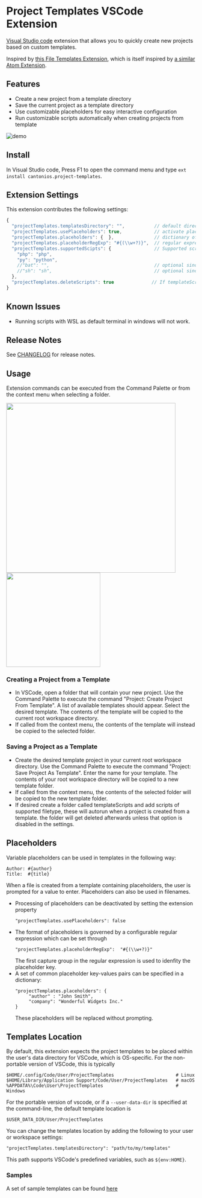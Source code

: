 
# Project Templates VSCode Extension

[Visual Studio code](https://code.visualstudio.com) extension that allows you to quickly create new projects based on custom templates. 

Inspired by [this File Templates Extension](https://github.com/brpaz/vscode-file-templates-ext), which is itself inspired by [a similar Atom Extension](https://atom.io/packages/file-templates).

## Features

* Create a new project from a template directory
* Save the current project as a template directory
* Use customizable placeholders for easy interactive configuration
* Run customizable scripts automatically when creating projects from template 

![demo](https://raw.githubusercontent.com/cantonios/vscode-project-templates/master/images/demofast.gif)

## Install

In Visual Studio code, Press F1 to open the command menu and type ```ext install cantonios.project-templates```.

## Extension Settings

This extension contributes the following settings:

```ts
{
  "projectTemplates.templatesDirectory": "",           // default directory containing project templates
  "projectTemplates.usePlaceholders": true,            // activate placeholder substitution
  "projectTemplates.placeholders": {  },               // dictionary of default placeholder key-value pairs
  "projectTemplates.placeholderRegExp": "#{(\\w+?)}",  // regular expression to use for detecting placeholders
  "projectTemplates.supportedScipts": {                // Supported script filetypes and their commandline run prefix
    "php": "php",
    "py": "python",
    //"bat": "",                                       // optional since os dependant
    //"sh": "sh",                                      // optional since os dependant
  },
  "projectTemplates.deleteScripts": true              // If templateScripts folder should be deleted after runtime
}
```

## Known Issues

* Running scripts with WSL as default terminal in windows will not work.

## Release Notes

See [CHANGELOG](https://github.com/cantonios/vscode-project-templates/tree/master/CHANGELOG.md) for release notes.


## Usage

Extension commands can be executed from the Command Palette or from the context menu when selecting a folder.

<img src="https://raw.githubusercontent.com/cantonios/vscode-project-templates/master/images/commands.png" width="450" />
<img src="https://raw.githubusercontent.com/cantonios/vscode-project-templates/master/images/menu.png" width="250" />  

### Creating a Project from a Template

* In VSCode, open a folder that will contain your new project.  Use the Command Palette to execute the command "Project: Create Project From Template".  A list of available templates should appear. Select the desired template.  The contents of the template will be copied to the current root workspace directory.
* If called from the context menu, the contents of the template will instead be copied to the selected folder.

### Saving a Project as a Template

* Create the desired template project in your current root workspace directory.  Use the Command Palette to execute the command "Project: Save Project As Template".  Enter the name for your template.  The contents of your root workspace directory will be copied to a new template folder.
* If called from the context menu, the contents of the selected folder will be copied to the new template folder.
* If desired create a folder called templateScripts and add scripts of supported filetype, these will autorun when a project is created from a template. the folder will get deleted afterwards unless that option is disabled in the settings.

## Placeholders

Variable placeholders can be used in templates in the following way:

```
Author: #{author}
Title:  #{title}
```

When a file is created from a template containing placeholders, the user is prompted for a value to enter.  Placeholders can also be used in filenames.

* Processing of placeholders can be deactivated by setting the extension property 		  
  ```
  "projectTemplates.usePlaceholders": false
  ```
* The format of placeholders is governed by a configurable regular expression which can be set through
  ```
  "projectTemplates.placeholderRegExp":  "#{(\\w+?)}"
  ```
  The first capture group in the regular expression is used to idenfity the placeholder key.
* A set of common placeholder key-values pairs can be specified in a dictionary:
  ```
  "projectTemplates.placeholders": {
	   "author" : "John Smith",
	   "company": "Wonderful Widgets Inc."
  }
  ```
  These placeholders will be replaced without prompting.

## Templates Location

By default, this extension expects the project templates to be placed within the user's data directory for VSCode, which is OS-specific.  For the non-portable version of VSCode, this is typically
```
$HOME/.config/Code/User/ProjectTemplates                       # Linux
$HOME/Library/Application Support/Code/User/ProjectTemplates   # macOS
%APPDATA%\Code\User\ProjectTemplates                           # Windows
```
For the portable version of vscode, or if a `--user-data-dir` is specified at the command-line, the default template location is
```
$USER_DATA_DIR/User/ProjectTemplates
```

You can change the templates location by adding the following to your user or workspace settings:

```
"projectTemplates.templatesDirectory": "path/to/my/templates"
```
This path supports VSCode's predefined variables, such as `${env:HOME}`.

### Samples

A set of sample templates can be found [here](https://github.com/cantonios/vscode-project-templates/tree/master/templates)





